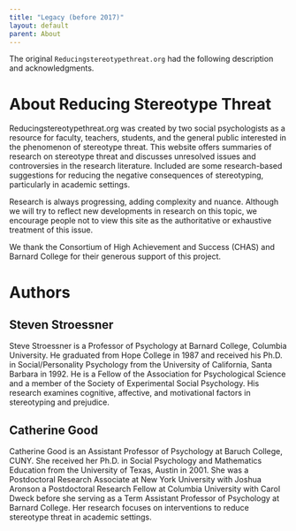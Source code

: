 ```yaml
---
title: "Legacy (before 2017)"
layout: default
parent: About
---
```


The original `Reducingstereotypethreat.org` had the following description and acknowledgments.

# About Reducing Stereotype Threat

Reducingstereotypethreat.org was created by two social psychologists as a resource for faculty, teachers, students, and the general public interested in the phenomenon of stereotype threat. This website offers summaries of research on stereotype threat and discusses unresolved issues and controversies in the research literature. Included are some research-based suggestions for reducing the negative consequences of stereotyping, particularly in academic settings.

Research is always progressing, adding complexity and nuance. Although we will try to reflect new developments in research on this topic, we encourage people not to view this site as the authoritative or exhaustive treatment of this issue. 

We thank the Consortium of High Achievement and Success (CHAS) and Barnard College for their generous support of this project.  

# Authors

## Steven Stroessner

Steve Stroessner is a Professor of Psychology at Barnard College, Columbia University. He graduated from Hope College in 1987 and received his Ph.D. in Social/Personality Psychology from the University of California, Santa Barbara in 1992. He is a Fellow of the Association for Psychological Science and a member of the Society of Experimental Social Psychology. His research examines cognitive, affective, and motivational factors in stereotyping and prejudice. 

## Catherine Good

Catherine Good is an Assistant Professor of Psychology at Baruch College, CUNY. She received her Ph.D. in Social Psychology and Mathematics Education from the University of Texas, Austin in 2001. She was a Postdoctoral Research Associate at New York University with Joshua Aronson a Postdoctoral Research Fellow at Columbia University with Carol Dweck before she serving as a Term Assistant Professor of Psychology at Barnard College. Her research focuses on interventions to reduce stereotype threat in academic settings.

